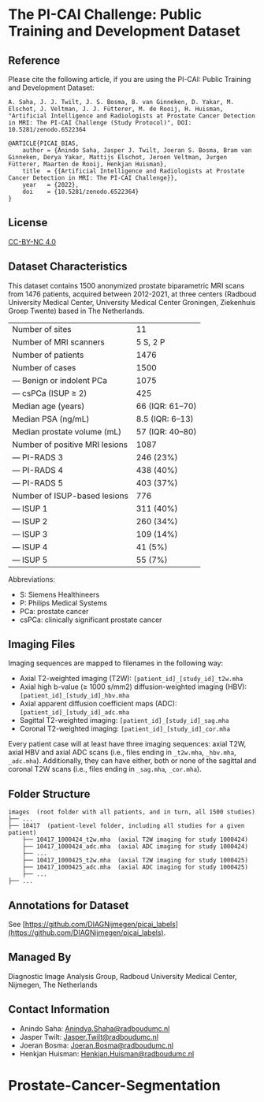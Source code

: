 # The PI-CAI Challenge: Public Training and Development Dataset

## Reference
Please cite the following article, if you are using the PI-CAI: Public Training and Development Dataset:
	
	A. Saha, J. J. Twilt, J. S. Bosma, B. van Ginneken, D. Yakar, M. Elschot, J. Veltman, J. J. Fütterer, M. de Rooij, H. Huisman, "Artificial Intelligence and Radiologists at Prostate Cancer Detection in MRI: The PI-CAI Challenge (Study Protocol)", DOI: 10.5281/zenodo.6522364

	@ARTICLE{PICAI_BIAS,
      	author = {Anindo Saha, Jasper J. Twilt, Joeran S. Bosma, Bram van Ginneken, Derya Yakar, Mattijs Elschot, Jeroen Veltman, Jurgen Fütterer, Maarten de Rooij, Henkjan Huisman},
      	title  = {{Artificial Intelligence and Radiologists at Prostate Cancer Detection in MRI: The PI-CAI Challenge}}, 
      	year   = {2022},
      	doi    = {10.5281/zenodo.6522364}
    }


## License
[CC-BY-NC 4.0](https://creativecommons.org/licenses/by-nc/4.0/)


## Dataset Characteristics
This dataset contains 1500 anonymized prostate biparametric MRI scans from 1476 patients, acquired between 2012-2021, at three centers (Radboud University Medical Center, University Medical Center Groningen, Ziekenhuis Groep Twente) based in The Netherlands. 


|                                |                 |
|--------------------------------|-----------------|
| Number of sites                | 11              |
| Number of MRI scanners         | 5 S, 2 P        |
| Number of patients             | 1476            |
| Number of cases                | 1500            |
| — Benign or indolent PCa       | 1075            |
| — csPCa (ISUP ≥ 2)             | 425             |
| Median age (years)             | 66 (IQR: 61–70) |
| Median PSA (ng/mL)             | 8.5 (IQR: 6–13) |
| Median prostate volume (mL)    | 57 (IQR: 40–80) |
| Number of positive MRI lesions | 1087            |
| — PI-RADS 3                    | 246 (23%)       |
| — PI-RADS 4                    | 438 (40%)       |
| — PI-RADS 5                    | 403 (37%)       |
| Number of ISUP-based lesions   | 776             |
| — ISUP 1                       | 311 (40%)       |
| — ISUP 2                       | 260 (34%)       |
| — ISUP 3                       | 109 (14%)       |
| — ISUP 4                       | 41 (5%)         |
| — ISUP 5                       | 55 (7%)         |

Abbreviations:
- S: Siemens Healthineers
- P: Philips Medical Systems
- PCa: prostate cancer
- csPCa: clinically significant prostate cancer

## Imaging Files

Imaging sequences are mapped to filenames in the following way:

* Axial T2-weighted imaging (T2W): `[patient_id]_[study_id]_t2w.mha`
* Axial high b-value (≥ 1000 s/mm2) diffusion-weighted imaging (HBV): `[patient_id]_[study_id]_hbv.mha`
* Axial apparent diffusion coefficient maps (ADC): `[patient_id]_[study_id]_adc.mha`
* Sagittal T2-weighted imaging: `[patient_id]_[study_id]_sag.mha`
* Coronal T2-weighted imaging: `[patient_id]_[study_id]_cor.mha`

Every patient case will at least have three imaging sequences: axial T2W, axial HBV and axial ADC scans (i.e., files ending in `_t2w.mha`, `_hbv.mha`, `_adc.mha`). Additionally, they can have either, both or none of the sagittal and coronal T2W scans (i.e., files ending in `_sag.mha`, `_cor.mha`).


## Folder Structure

```
images  (root folder with all patients, and in turn, all 1500 studies)
├── ...
├── 10417  (patient-level folder, including all studies for a given patient)
	├── 10417_1000424_t2w.mha  (axial T2W imaging for study 1000424)
	├── 10417_1000424_adc.mha  (axial ADC imaging for study 1000424)
	├── ...
	├── 10417_1000425_t2w.mha  (axial T2W imaging for study 1000425)
	├── 10417_1000425_adc.mha  (axial ADC imaging for study 1000425)
	├── ...
├── ...
```


## Annotations for Dataset
See [https://github.com/DIAGNijmegen/picai_labels](https://github.com/DIAGNijmegen/picai_labels).


## Managed By
Diagnostic Image Analysis Group,
Radboud University Medical Center,
Nijmegen, The Netherlands

## Contact Information
- Anindo Saha: Anindya.Shaha@radboudumc.nl
- Jasper Twilt: Jasper.Twilt@radboudumc.nl
- Joeran Bosma: Joeran.Bosma@radboudumc.nl
- Henkjan Huisman: Henkjan.Huisman@radboudumc.nl
# Prostate-Cancer-Segmentation
